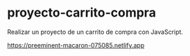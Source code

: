 # proyecto-carrito-compra
Realizar un proyecto de un carrito de compra con JavaScript.

https://preeminent-macaron-075085.netlify.app
